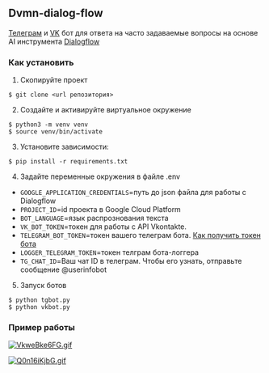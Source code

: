 ## Dvmn-dialog-flow
[Телеграм](https://t.me/dialogflowdvmn_bot) и [VK](https://vk.com/club212750271) бот для ответа на часто задаваемые вопросы на основе AI инструмента [Dialogflow](https://dialogflow.cloud.google.com/)

### Как установить
1. Скопируйте проект
```
$ git clone <url репозитория>
```
2. Создайте и активируйте виртуальное окружение
```
$ python3 -m venv venv
$ source venv/bin/activate
```
3. Установите зависимости:
```
$ pip install -r requirements.txt
```
4. Задайте переменные окружения в файле .env
- `GOOGLE_APPLICATION_CREDENTIALS`=путь до json файла для работы с Dialogflow
- `PROJECT_ID`=id проекта в Google Cloud Platform
- `BOT_LANGUAGE`=язык распрознования текста
- `VK_BOT_TOKEN`=токен для работы с API Vkontakte.
- `TELEGRAM_BOT_TOKEN`=токен вашего телеграм бота. [Как получить токен бота](https://tlgrm.ru/docs/bots)
- `LOGGER_TELEGRAM_TOKEN`=токен телграм бота-логгера
- `TG_CHAT_ID`=Ваш чат ID в телеграм. Чтобы его узнать, отправьте сообщение @userinfobot

5. Запуск ботов
```
$ python tgbot.py
$ python vkbot.py
```
### Пример работы

[![VkweBke6FG.gif](https://s7.gifyu.com/images/VkweBke6FG.gif)](https://gifyu.com/image/SLgBx)

[![Q0n16iKjbG.gif](https://s7.gifyu.com/images/Q0n16iKjbG.gif)](https://gifyu.com/image/SLgBK)